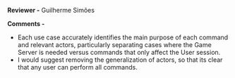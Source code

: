 **Reviewer -** Guilherme Simões

**Comments -**

- Each use case accurately identifies the main purpose of each command and relevant actors, particularly separating cases where the Game Server is needed versus commands that only affect the User session.
- I would suggest removing the generalization of actors, so that its clear that any user can perform all commands.
